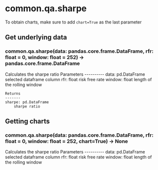 # common.qa.sharpe

To obtain charts, make sure to add `chart=True` as the last parameter

## Get underlying data 
### common.qa.sharpe(data: pandas.core.frame.DataFrame, rfr: float = 0, window: float = 252) -> pandas.core.frame.DataFrame

Calculates the sharpe ratio
    Parameters
    ----------
    data: pd.DataFrame
        selected dataframe column
    rfr: float
        risk free rate
    window: float
        length of the rolling window

    Returns
    -------
    sharpe: pd.DataFrame
        sharpe ratio

## Getting charts 
### common.qa.sharpe(data: pandas.core.frame.DataFrame, rfr: float = 0, window: float = 252, chart=True) -> None

Calculates the sharpe ratio
    Parameters
    ----------
    data: pd.DataFrame
        selected dataframe column
    rfr: float
        risk free rate
    window: float
        length of the rolling window

